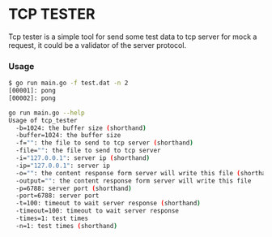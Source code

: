 
TCP TESTER
==========
Tcp tester is a simple tool for send some test data to tcp server for mock a request, it could be a validator of the server protocol.

### Usage

```bash
$ go run main.go -f test.dat -n 2
[00001]: pong
[00002]: pong
```


```bash
go run main.go --help
Usage of tcp_tester
  -b=1024: the buffer size (shorthand)
  -buffer=1024: the buffer size
  -f="": the file to send to tcp server (shorthand)
  -file="": the file to send to tcp server
  -i="127.0.0.1": server ip (shorthand)
  -ip="127.0.0.1": server ip
  -o="": the content response form server will write this file (shorthand)
  -output="": the content response form server will write this file
  -p=6788: server port (shorthand)
  -port=6788: server port
  -t=100: timeout to wait server response (shorthand)
  -timeout=100: timeout to wait server response
  -times=1: test times
  -n=1: test times (shorthand)
```

